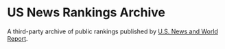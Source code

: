 # US News Rankings Archive

A third-party archive of public rankings published by [U.S. News and World Report](https://www.usnews.com/).
